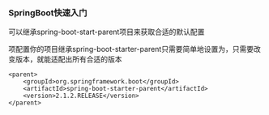 ### SpringBoot快速入门

可以继承spring-boot-start-parent项目来获取合适的默认配置

项配置你的项目继承spring-boot-starter-parent只需要简单地设置为，只需要改变版本，就能适配出所有合适的版本

```
<parent>
    <groupId>org.springframework.boot</groupId>
    <artifactId>spring-boot-starter-parent</artifactId>
    <version>2.1.2.RELEASE</version>
</parent>
```



